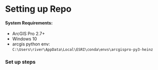 # Setting up Repo

#### System Requirements:
- ArcGIS Pro 2.7+
- Windows 10
- arcgis python env: `C:\Users\river\AppData\Local\ESRI\conda\envs\arcgispro-py3-heinz`


### Set up steps



